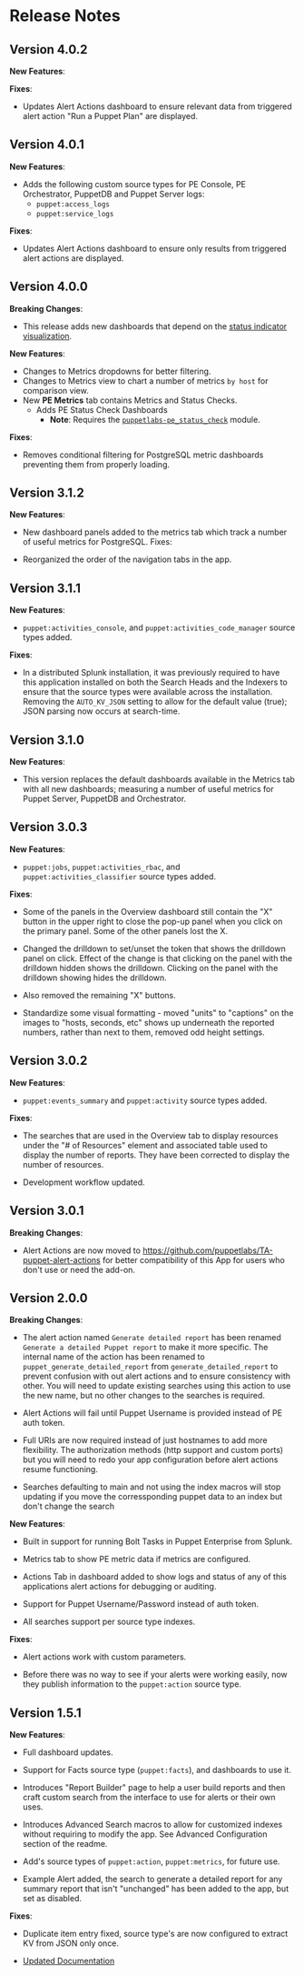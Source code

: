 # Release Notes

## Version 4.0.2

**New Features**:

**Fixes**:

  * Updates Alert Actions dashboard to ensure relevant data from triggered alert action "Run a Puppet Plan" are displayed.

## Version 4.0.1

**New Features**:

  * Adds the following custom source types for PE Console, PE Orchestrator, PuppetDB and Puppet Server logs:
    * `puppet:access_logs`
    * `puppet:service_logs`

**Fixes**:

  * Updates Alert Actions dashboard to ensure only results from triggered alert actions are displayed.

## Version 4.0.0

**Breaking Changes**:

  * This release adds new dashboards that depend on the [status indicator visualization](https://splunkbase.splunk.com/app/3119/).

**New Features**:

  * Changes to Metrics dropdowns for better filtering.
  * Changes to Metrics view to chart a number of metrics `by host` for comparison view.
  * New **PE Metrics** tab contains Metrics and Status Checks.
    * Adds PE Status Check Dashboards
      * **Note**: Requires the [`puppetlabs-pe_status_check`](https://forge.puppet.com/modules/puppetlabs/pe_status_check) module.

**Fixes**:

  * Removes conditional filtering for PostgreSQL metric dashboards preventing them from properly loading.

## Version 3.1.2

**New Features**:

  * New dashboard panels added to the metrics tab which track a number of useful metrics for PostgreSQL.
Fixes:

  * Reorganized the order of the navigation tabs in the app.

## Version 3.1.1

**New Features**:

  * `puppet:activities_console`, and `puppet:activities_code_manager` source types added.

**Fixes**:

  * In a distributed Splunk installation, it was previously required to have this application installed on both the Search Heads and the Indexers to ensure that the source types were available across the installation. Removing the `AUTO_KV_JSON` setting to allow for the default value (true); JSON parsing now occurs at search-time.

## Version 3.1.0

**New Features**:

  * This version replaces the default dashboards available in the Metrics tab with all new dashboards; measuring a number of useful metrics for Puppet Server, PuppetDB and Orchestrator.

## Version 3.0.3

**New Features**:

  * `puppet:jobs`, `puppet:activities_rbac`, and `puppet:activities_classifier` source types added.

**Fixes**:

  * Some of the panels in the Overview dashboard still contain the "X" button in the upper right to close the pop-up panel when you click on the primary panel. Some of the other panels lost the X.

  * Changed the drilldown to set/unset the token that shows the drilldown panel on click. Effect of the change is that clicking on the panel with the drilldown hidden shows the drilldown. Clicking on the panel with the drilldown showing hides the drilldown.

  * Also removed the remaining "X" buttons.

  * Standardize some visual formatting - moved "units" to "captions" on the images to "hosts, seconds, etc" shows up underneath the reported numbers, rather than next to them, removed odd height settings.

## Version 3.0.2

**New Features**:

  * `puppet:events_summary` and `puppet:activity` source types added.

**Fixes**:

  * The searches that are used in the Overview tab to display resources under the "# of Resources" element and associated table used to display the number of reports. They have been corrected to display the number of resources.

  * Development workflow updated.

## Version 3.0.1

**Breaking Changes**:

  * Alert Actions are now moved to https://github.com/puppetlabs/TA-puppet-alert-actions for better compatibility of this App for users who don't use or need the add-on.

## Version 2.0.0

**Breaking Changes**:

  * The alert action named `Generate detailed report` has been renamed `Generate a detailed Puppet report` to make it more specific. The internal name of the action has been renamed to `puppet_generate_detailed_report` from `generate_detailed_report` to prevent confusion with out alert actions and to ensure consistency with other. You will need to update existing searches using this action to use the new name, but no other changes to the searches is required.

  * Alert Actions will fail until Puppet Username is provided instead of PE auth token.

  * Full URIs are now required instead of just hostnames to add more flexibility. The authorization methods (http support and custom ports) but you will need to redo your app configuration before alert actions resume functioning.

  * Searches defaulting to main and not using the index macros will stop updating if you move the corressponding puppet data to an index but don't change the search

**New Features**:

  * Built in support for running Bolt Tasks in Puppet Enterprise from Splunk.

  * Metrics tab to show PE metric data if metrics are configured.

  * Actions Tab in dashboard added to show logs and status of any of this applications alert actions for debugging or auditing.

  * Support for Puppet Username/Password instead of auth token.

  * All searches support per source type indexes.

**Fixes**:

  * Alert actions work with custom parameters.

  * Before there was no way to see if your alerts were working easily, now they publish information to the `puppet:action` source type.

## Version 1.5.1

**New Features**:

  * Full dashboard updates.

  * Support for Facts source type (`puppet:facts`), and dashboards to use it.

  * Introduces "Report Builder" page to help a user build reports and then craft custom search from the interface to use for alerts or their own uses.

  * Introduces Advanced Search macros to allow for customized indexes without requiring to modify the app. See Advanced Configuration section of the readme.

  * Add's source types of `puppet:action`, `puppet:metrics`, for future use.

  * Example Alert added, the search to generate a detailed report for any summary report that isn't "unchanged" has been added to the app, but set as disabled.

**Fixes**:

  * Duplicate item entry fixed, source type's are now configured to extract KV from JSON only once.

  * [Updated Documentation](https://github.com/puppetlabs/ta-puppet-report-viewer)

